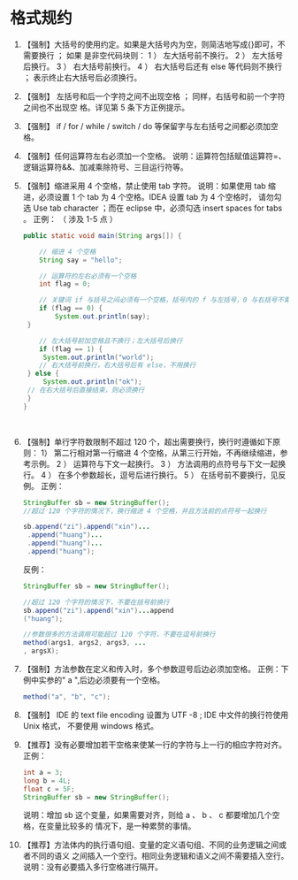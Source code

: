 # 格式规约

1. 【强制】大括号的使用约定。如果是大括号内为空，则简洁地写成{}即可，不需要换行 ； 如果
   是非空代码块则：
   1 ） 左大括号前不换行。
   2 ） 左大括号后换行。
   3 ） 右大括号前换行。
   4 ） 右大括号后还有 else 等代码则不换行 ； 表示终止右大括号后必须换行。

2. 【强制】 左括号和后一个字符之间不出现空格 ； 同样，右括号和前一个字符之间也不出现空
   格。详见第 5 条下方正例提示。

3. 【强制】 if / for / while / switch / do 等保留字与左右括号之间都必须加空格。

4. 【强制】任何运算符左右必须加一个空格。
   说明：运算符包括赋值运算符=、逻辑运算符&&、加减乘除符号、三目运行符等。

5. 【强制】缩进采用 4 个空格，禁止使用 tab 字符。
   说明：如果使用 tab 缩进，必须设置 1 个 tab 为 4 个空格。IDEA 设置 tab 为 4 个空格时，
   请勿勾选 Use tab character ；而在 eclipse 中，必须勾选 insert spaces for tabs 。
   正例：  （ 涉及 1-5 点 ）

   ```java
   public static void main(String args[]) {

       // 缩进 4 个空格
       String say = "hello";

       // 运算符的左右必须有一个空格
       int flag = 0;

       // 关键词 if 与括号之间必须有一个空格，括号内的 f 与左括号，0 与右括号不需要空格
       if (flag == 0) {
           System.out.println(say);
   	}

       // 左大括号前加空格且不换行；左大括号后换行
       if (flag == 1) {
   		System.out.println("world");
       // 右大括号前换行，右大括号后有 else，不用换行
   	} else {
   		System.out.println("ok");
   	// 在右大括号后直接结束，则必须换行
   	}
   }
   ```

   ​

6. 【强制】单行字符数限制不超过 120 个，超出需要换行，换行时遵循如下原则：
   1） 第二行相对第一行缩进 4 个空格，从第三行开始，不再继续缩进，参考示例。
   2 ） 运算符与下文一起换行。
   3 ） 方法调用的点符号与下文一起换行。
   4 ） 在多个参数超长，逗号后进行换行。
   5 ） 在括号前不要换行，见反例。
   正例：

   ```java
   StringBuffer sb = new StringBuffer();
   //超过 120 个字符的情况下，换行缩进 4 个空格，并且方法前的点符号一起换行

   sb.append("zi").append("xin")...
   	.append("huang")...
   	.append("huang")...
   	.append("huang");
   ```

   反例：

   ```java
   StringBuffer sb = new StringBuffer();

   //超过 120 个字符的情况下，不要在括号前换行
   sb.append("zi").append("xin")...append
   ("huang");

   //参数很多的方法调用可能超过 120 个字符，不要在逗号前换行
   method(args1, args2, args3, ...
   , argsX);
   ```

7. 【强制】方法参数在定义和传入时，多个参数逗号后边必须加空格。
   正例：下例中实参的" a ",后边必须要有一个空格。

   ```java
   method("a", "b", "c");
   ```

8. 【强制】 IDE 的 text file encoding 设置为 UTF -8 ; IDE 中文件的换行符使用 Unix 格式，
   不要使用 windows 格式。

9. 【推荐】没有必要增加若干空格来使某一行的字符与上一行的相应字符对齐。
   正例：

   ```java
   int a = 3;
   long b = 4L;
   float c = 5F;
   StringBuffer sb = new StringBuffer();
   ```

   说明：增加 sb 这个变量，如果需要对齐，则给 a 、 b 、 c 都要增加几个空格，在变量比较多的
   情况下，是一种累赘的事情。

10. 【推荐】方法体内的执行语句组、变量的定义语句组、不同的业务逻辑之间或者不同的语义
    之间插入一个空行。相同业务逻辑和语义之间不需要插入空行。
    说明：没有必要插入多行空格进行隔开。